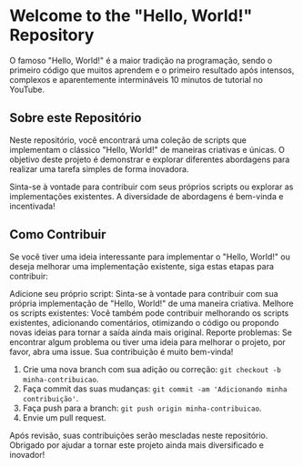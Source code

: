 # Welcome to the "Hello, World!" Repository

O famoso "Hello, World!" é a maior tradição na programação, sendo o primeiro código que muitos aprendem e o primeiro resultado após intensos, complexos e aparentemente intermináveis 10 minutos de tutorial no YouTube.

## Sobre este Repositório

Neste repositório, você encontrará uma coleção de scripts que implementam o clássico "Hello, World!" de maneiras criativas e únicas. O objetivo deste projeto é demonstrar e explorar diferentes abordagens para realizar uma tarefa simples de forma inovadora.

Sinta-se à vontade para contribuir com seus próprios scripts ou explorar as implementações existentes. A diversidade de abordagens é bem-vinda e incentivada!

## Como Contribuir

Se você tiver uma ideia interessante para implementar o "Hello, World!" ou deseja melhorar uma implementação existente, siga estas etapas para contribuir:

Adicione seu próprio script: Sinta-se à vontade para contribuir com sua própria implementação de "Hello, World!" de uma maneira criativa.
Melhore os scripts existentes: Você também pode contribuir melhorando os scripts existentes, adicionando comentários, otimizando o código ou propondo novas ideias para tornar a saída ainda mais original.
Reporte problemas: Se encontrar algum problema ou tiver uma ideia para melhorar o projeto, por favor, abra uma issue. Sua contribuição é muito bem-vinda!

1. Crie uma nova branch com sua adição ou correção: `git checkout -b minha-contribuicao`.
2. Faça commit das suas mudanças: `git commit -am 'Adicionando minha contribuição'`.
3. Faça push para a branch: `git push origin minha-contribuicao`.
4. Envie um pull request.

Após revisão, suas contribuições serão mescladas neste repositório. Obrigado por ajudar a tornar este projeto ainda mais diversificado e inovador!
